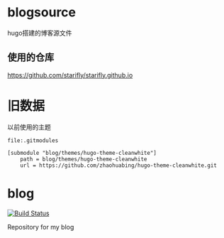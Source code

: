 # blogsource
hugo搭建的博客源文件

## 使用的仓库
https://github.com/starifly/starifly.github.io


# 旧数据

以前使用的主题

`file:.gitmodules`
```
[submodule "blog/themes/hugo-theme-cleanwhite"]
	path = blog/themes/hugo-theme-cleanwhite
	url = https://github.com/zhaohuabing/hugo-theme-cleanwhite.git

```

# blog

[![Build Status](https://github.com/starifly/blog/workflows/deploy/badge.svg)](https://github.com/actions)

Repository for my blog
